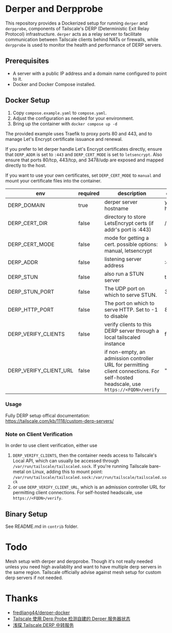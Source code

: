 # Derper and Derpprobe

This repository provides a Dockerized setup for running `derper` and `derpprobe`, components of Tailscale's DERP (Deterministic Exit Relay Protocol) infrastructure. `derper` acts as a relay server to facilitate communication between Tailscale clients behind NATs or firewalls, while `derpprobe` is used to monitor the health and performance of DERP servers.

## Prerequisites

- A server with a public IP address and a domain name configured to point to it.
- Docker and Docker Compose installed.

## Docker Setup

1. Copy `compose.example.yaml` to `compose.yaml`.
2. Adjust the configuration as needed for your environment.
3. Bring up the container with ```docker compose up -d```

The provided example uses Traefik to proxy ports 80 and 443, and to manage Let's Encrypt certificate issuance and renewal.

If you prefer to let derper handle Let's Encrypt certificates directly, ensure that `DERP_ADDR` is set to `:443` and `DERP_CERT_MODE` is set to `letsencrypt`.  Also ensure that ports 80/tcp, 443/tcp, and 3478/udp are exposed and mapped directly to the host.

If you want to use your own certificates, set `DERP_CERT_MODE` to `manual` and mount your certificate files into the container.

| env                    | required | description                                                                 | default value     |
| -------------------    | -------- | ----------------------------------------------------------------------      | ----------------- |
| DERP_DOMAIN            | true     | derper server hostname                                                      | your-hostname.com |
| DERP_CERT_DIR          | false    | directory to store LetsEncrypt certs (if addr's port is :443)               | /app/certs        |
| DERP_CERT_MODE         | false    | mode for getting a cert. possible options: manual, letsencrypt              | letsencrypt       |
| DERP_ADDR              | false    | listening server address                                                    | :443              |
| DERP_STUN              | false    | also run a STUN server                                                      | true              |
| DERP_STUN_PORT         | false    | The UDP port on which to serve STUN.                                        | 3478              |
| DERP_HTTP_PORT         | false    | The port on which to serve HTTP. Set to -1 to disable                       | 80                |
| DERP_VERIFY_CLIENTS    | false    | verify clients to this DERP server through a local tailscaled instance      | false             |
| DERP_VERIFY_CLIENT_URL | false    | if non-empty, an admission controller URL for permitting client connections.  For self-hosted headscale, use `https://<FQDN>/verify` | ""                |

### Usage

Fully DERP setup offical documentation: https://tailscale.com/kb/1118/custom-derp-servers/

### Note on Client Verification

In order to use client verification, either use
1. `DERP_VERIFY_CLIENTS`, then the container needs access to Tailscale's Local API, which can usually be accessed through `/var/run/tailscale/tailscaled.sock`. If you're running Tailscale bare-metal on Linux, adding this to mount point: `/var/run/tailscale/tailscaled.sock:/var/run/tailscale/tailscaled.sock`
2. or use `DERP_VERIFY_CLIENT_URL`, which is an admission controller URL for permitting client connections. For self-hosted headscale, use `https://<FQDN>/verify`.

## Binary Setup

See README.md in ```contrib``` folder.

# Todo

Mesh setup with derper and derpprobe.  Though it's not really needed unless you need high availablity and want to have multiple derp servers in the same region.  Tailscale officially advise against mesh setup for custom derp servers if not needed.

# Thanks

- [fredliang44/derper-docker](https://github.com/fredliang44/derper-docker)
- [Tailscale 使用 Derp Probe 检测自建的 Derper 服务器状态](https://blog.hellowood.dev/posts/tailscale-%E4%BD%BF%E7%94%A8-derp-probe-%E6%A3%80%E6%B5%8B%E8%87%AA%E5%BB%BA%E7%9A%84-derper-%E6%9C%8D%E5%8A%A1%E5%99%A8%E7%8A%B6%E6%80%81/)
- [浅探 Tailscale DERP 中转服务](https://kiprey.github.io/2023/11/tailscale-derp/)
